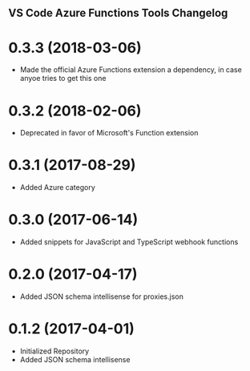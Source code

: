 ## VS Code Azure Functions Tools Changelog

<a name="0.3.3"></a>
# 0.3.3 (2018-03-06)

* Made the official Azure Functions extension a dependency, in case anyoe tries to get this one

<a name="0.3.2"></a>
# 0.3.2 (2018-02-06)

* Deprecated in favor of Microsoft's Function extension

<a name="0.3.1"></a>
# 0.3.1 (2017-08-29)

* Added Azure category

<a name="0.3.0"></a>
# 0.3.0 (2017-06-14)

* Added snippets for JavaScript and TypeScript webhook functions

<a name="0.2.0"></a>
# 0.2.0 (2017-04-17)

* Added JSON schema intellisense for proxies.json

<a name="0.1.2"></a>
# 0.1.2 (2017-04-01)

* Initialized Repository
* Added JSON schema intellisense

